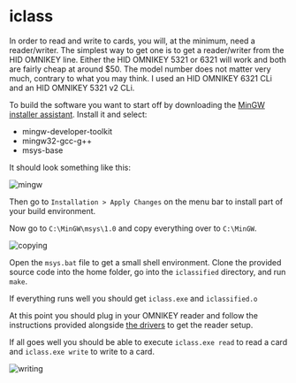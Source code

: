 # iclass

In order to read and write to cards, you will, at the minimum, need a reader/writer. The simplest way to get one is to get a reader/writer from the HID OMNIKEY line. Either the HID OMNIKEY 5321 or 6321 will work and both are fairly cheap at around $50. The model number does not matter very much, contrary to what you may think. I used an HID OMNIKEY 6321 CLi and an HID OMNIKEY 5321 v2 CLi.

To build the software you want to start off by downloading the [MinGW installer assistant](https://sourceforge.net/projects/mingw/files/Installer/mingw-get-setup.exe/download). Install it and select:

* mingw-developer-toolkit
* mingw32-gcc-g++
* msys-base

It should look something like this:

![mingw](https://cloud.githubusercontent.com/assets/166333/15988849/91724b5c-302d-11e6-994c-33d24211e87e.png)

Then go to `Installation > Apply Changes` on the menu bar to install part of your build environment. 

Now go to `C:\MinGW\msys\1.0` and copy everything over to `C:\MinGW`. 

![copying](https://cloud.githubusercontent.com/assets/166333/15988850/98ea89a8-302d-11e6-9620-c5b45406ff87.png)

Open the `msys.bat` file to get a small shell environment. Clone the provided source code into the home folder, go into the `iclassified` directory, and run `make`.

If everything runs well you should get `iclass.exe` and `iclassified.o`

At this point you should plug in your OMNIKEY reader and follow the instructions provided alongside [the drivers](http://www.proxmark.org/files/Various%20Hardware/OMNIKEY%205x21/OMNIKESY5x21_V1_2_0_14.exe) to get the reader setup. 

If all goes well you should be able to execute `iclass.exe read` to read a card and `iclass.exe write` to write to a card.

![writing](https://cloud.githubusercontent.com/assets/166333/15988852/a08fa5d0-302d-11e6-99c5-3b80d4a7d195.png)
